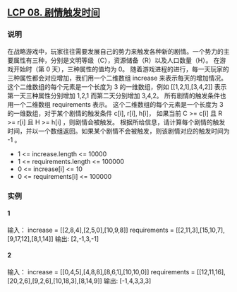 ## [LCP 08. 剧情触发时间](https://leetcode-cn.com/problems/ju-qing-hong-fa-shi-jian/)

### 说明
在战略游戏中，玩家往往需要发展自己的势力来触发各种新的剧情。一个势力的主要属性有三种，分别是文明等级（C），资源储备（R）以及人口数量（H）。
在游戏开始时（第 0 天），三种属性的值均为 0。
随着游戏进程的进行，每一天玩家的三种属性都会对应增加，我们用一个二维数组 increase 来表示每天的增加情况。
这个二维数组的每个元素是一个长度为 3 的一维数组，例如 [[1,2,1],[3,4,2]] 表示第一天三种属性分别增加 1,2,1 而第二天分别增加 3,4,2。
所有剧情的触发条件也用一个二维数组 requirements 表示。
这个二维数组的每个元素是一个长度为 3 的一维数组，对于某个剧情的触发条件 c[i], r[i], h[i]，
如果当前 C >= c[i] 且 R >= r[i] 且 H >= h[i] ，则剧情会被触发。
根据所给信息，请计算每个剧情的触发时间，并以一个数组返回。如果某个剧情不会被触发，则该剧情对应的触发时间为 -1 。

* 1 <= increase.length <= 10000
* 1 <= requirements.length <= 100000
* 0 <= increase[i] <= 10
* 0 <= requirements[i] <= 100000

### 实例
#### 1
输入： increase = [[2,8,4],[2,5,0],[10,9,8]] requirements = [[2,11,3],[15,10,7],[9,17,12],[8,1,14]]
输出: [2,-1,3,-1]

#### 2
输入： increase = [[0,4,5],[4,8,8],[8,6,1],[10,10,0]] requirements = [[12,11,16],[20,2,6],[9,2,6],[10,18,3],[8,14,9]]
输出: [-1,4,3,3,3]